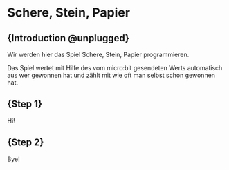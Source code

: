 # Schere, Stein, Papier

## {Introduction @unplugged}

Wir werden hier das Spiel Schere, Stein, Papier programmieren.

Das Spiel wertet mit Hilfe des vom micro:bit gesendeten Werts automatisch aus wer gewonnen hat und zählt mit wie oft man selbst schon gewonnen hat.

## {Step 1}

Hi!

## {Step 2}

Bye!

